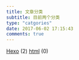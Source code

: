 ```yaml
---
title: 文章分类
subtitle: 目前两个分类
type: "catgories"
date: 2017-06-02 17:15:43
comments: true
---
```


[Hexo](/categories/Hexo/) (2)
[html](/categories/html/) (0)